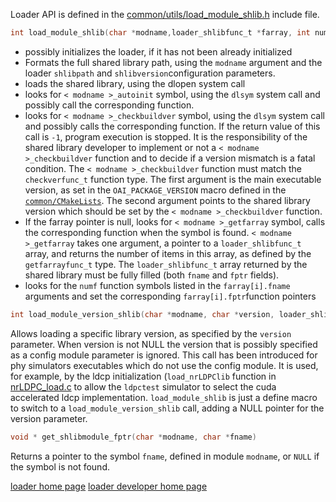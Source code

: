  Loader API is defined in the [common/utils/load_module_shlib.h](https://gitlab.eurecom.fr/oai/openairinterface5g/blob/develop/common/utils/load_module_shlib.h) include file.
```c
int load_module_shlib(char *modname,loader_shlibfunc_t *farray, int numf)
```
* possibly initializes the loader, if it has not been already initialized
* Formats the full shared library path, using the `modname` argument and the loader `shlibpath` and `shlibversion`configuration parameters.
* loads the shared library, using the dlopen system call
* looks for `< modname >_autoinit` symbol, using the `dlsym` system call and possibly call the corresponding function.
* looks for `< modname >_checkbuildver` symbol, using the `dlsym` system call and possibly calls the corresponding function. If the return value of this call is `-1`, program execution is stopped. It is the responsibility of the shared library developer to implement or not a `< modname >_checkbuildver` function and to decide if a version mismatch is a fatal condition. The `< modname >_checkbuildver` function must match the `checkverfunc_t` function type. The first argument is the main executable version, as set  in the `OAI_PACKAGE_VERSION` macro defined in the [`common/CMakeLists`](../../../CMakeLists). The second argument points to the shared library version which should be set  by the `< modname >_checkbuildver` function.
* If the farray pointer is null,  looks for `< modname >_getfarray` symbol, calls the corresponding function when the symbol is found. `< modname >_getfarray` takes one argument, a pointer to a  `loader_shlibfunc_t` array, and returns the number of items in this array, as defined by the `getfarrayfunc_t` type. The `loader_shlibfunc_t` array returned by the shared library must be fully filled (both `fname` and `fptr` fields).
* looks for the `numf` function symbols listed in the `farray[i].fname` arguments and set the corresponding `farray[i].fptr`function pointers

```c
int load_module_version_shlib(char *modname, char *version, loader_shlibfunc_t *farray, int numf)
```
Allows loading a specific library version, as specified by the `version` parameter. When version is not NULL the version that is possibly specified as a config module parameter is ignored. This call has been introduced for phy simulators executables which do not use the config module. It is used, for example,  by the ldcp initialization (`load_nrLDPClib` function in [nrLDPC_load.c](../../../../../openair1/PHY/CODING/nrLDPC_load.c)  to allow the `ldpctest` simulator to select the cuda accelerated ldcp implementation. `load_module_shlib` is just a define macro to switch to a `load_module_version_shlib` call,  adding a NULL pointer for the version parameter.

```c
void * get_shlibmodule_fptr(char *modname, char *fname)
```
Returns a pointer to the symbol `fname`, defined in module `modname`, or `NULL` if the symbol is not found.

[loader home page](../../loader.md)
[loader developer home page](../devusage.md)
